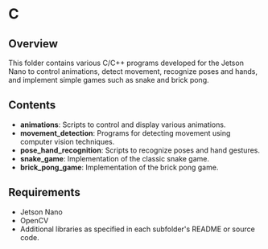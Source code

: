 # C

## Overview
This folder contains various C/C++ programs developed for the Jetson Nano to control animations, detect movement, recognize poses and hands, and implement simple games such as snake and brick pong.

## Contents
- **animations**: Scripts to control and display various animations.
- **movement_detection**: Programs for detecting movement using computer vision techniques.
- **pose_hand_recognition**: Scripts to recognize poses and hand gestures.
- **snake_game**: Implementation of the classic snake game.
- **brick_pong_game**: Implementation of the brick pong game.

## Requirements
- Jetson Nano
- OpenCV
- Additional libraries as specified in each subfolder's README or source code.

